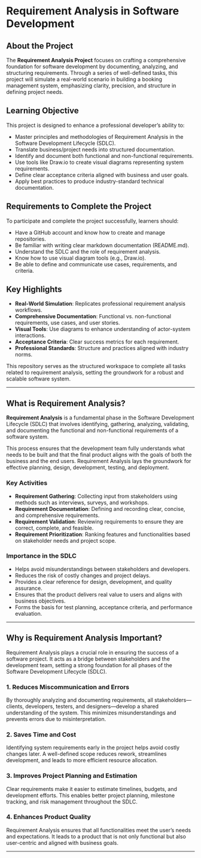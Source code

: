 # Requirement Analysis in Software Development

## About the Project

The **Requirement Analysis Project** focuses on crafting a comprehensive foundation for software development by documenting, analyzing, and structuring requirements. Through a series of well-defined tasks, this project will simulate a real-world scenario in building a booking management system, emphasizing clarity, precision, and structure in defining project needs.

## Learning Objective

This project is designed to enhance a professional developer’s ability to:

* Master principles and methodologies of Requirement Analysis in the Software Development Lifecycle (SDLC).
* Translate business/project needs into structured documentation.
* Identify and document both functional and non-functional requirements.
* Use tools like Draw\.io to create visual diagrams representing system requirements.
* Define clear acceptance criteria aligned with business and user goals.
* Apply best practices to produce industry-standard technical documentation.

## Requirements to Complete the Project

To participate and complete the project successfully, learners should:

* Have a GitHub account and know how to create and manage repositories.
* Be familiar with writing clear markdown documentation (README.md).
* Understand the SDLC and the role of requirement analysis.
* Know how to use visual diagram tools (e.g., Draw\.io).
* Be able to define and communicate use cases, requirements, and criteria.

## Key Highlights

* **Real-World Simulation**: Replicates professional requirement analysis workflows.
* **Comprehensive Documentation**: Functional vs. non-functional requirements, use cases, and user stories.
* **Visual Tools**: Use diagrams to enhance understanding of actor-system interactions.
* **Acceptance Criteria**: Clear success metrics for each requirement.
* **Professional Standards**: Structure and practices aligned with industry norms.

This repository serves as the structured workspace to complete all tasks related to requirement analysis, setting the groundwork for a robust and scalable software system.

---

## What is Requirement Analysis?

**Requirement Analysis** is a fundamental phase in the Software Development Lifecycle (SDLC) that involves identifying, gathering, analyzing, validating, and documenting the functional and non-functional requirements of a software system.

This process ensures that the development team fully understands what needs to be built and that the final product aligns with the goals of both the business and the end users. Requirement Analysis lays the groundwork for effective planning, design, development, testing, and deployment.

### Key Activities

* **Requirement Gathering**: Collecting input from stakeholders using methods such as interviews, surveys, and workshops.
* **Requirement Documentation**: Defining and recording clear, concise, and comprehensive requirements.
* **Requirement Validation**: Reviewing requirements to ensure they are correct, complete, and feasible.
* **Requirement Prioritization**: Ranking features and functionalities based on stakeholder needs and project scope.

### Importance in the SDLC

* Helps avoid misunderstandings between stakeholders and developers.
* Reduces the risk of costly changes and project delays.
* Provides a clear reference for design, development, and quality assurance.
* Ensures that the product delivers real value to users and aligns with business objectives.
* Forms the basis for test planning, acceptance criteria, and performance evaluation.

---

## Why is Requirement Analysis Important?

Requirement Analysis plays a crucial role in ensuring the success of a software project. It acts as a bridge between stakeholders and the development team, setting a strong foundation for all phases of the Software Development Lifecycle (SDLC).

### 1. Reduces Miscommunication and Errors

By thoroughly analyzing and documenting requirements, all stakeholders—clients, developers, testers, and designers—develop a shared understanding of the system. This minimizes misunderstandings and prevents errors due to misinterpretation.

### 2. Saves Time and Cost

Identifying system requirements early in the project helps avoid costly changes later. A well-defined scope reduces rework, streamlines development, and leads to more efficient resource allocation.

### 3. Improves Project Planning and Estimation

Clear requirements make it easier to estimate timelines, budgets, and development efforts. This enables better project planning, milestone tracking, and risk management throughout the SDLC.

### 4. Enhances Product Quality

Requirement Analysis ensures that all functionalities meet the user’s needs and expectations. It leads to a product that is not only functional but also user-centric and aligned with business goals.

---


